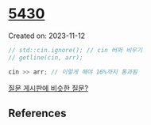 # [5430](https://www.acmicpc.net/problem/5430)
Created on: 2023-11-12

```cpp
// std::cin.ignore(); // cin 버퍼 비우기
// getline(cin, arr);

cin >> arr; // 이렇게 해야 16%까지 통과됨
```
[질문 게시판에 비슷한 질문?](https://www.acmicpc.net/board/view/129905)

## References


